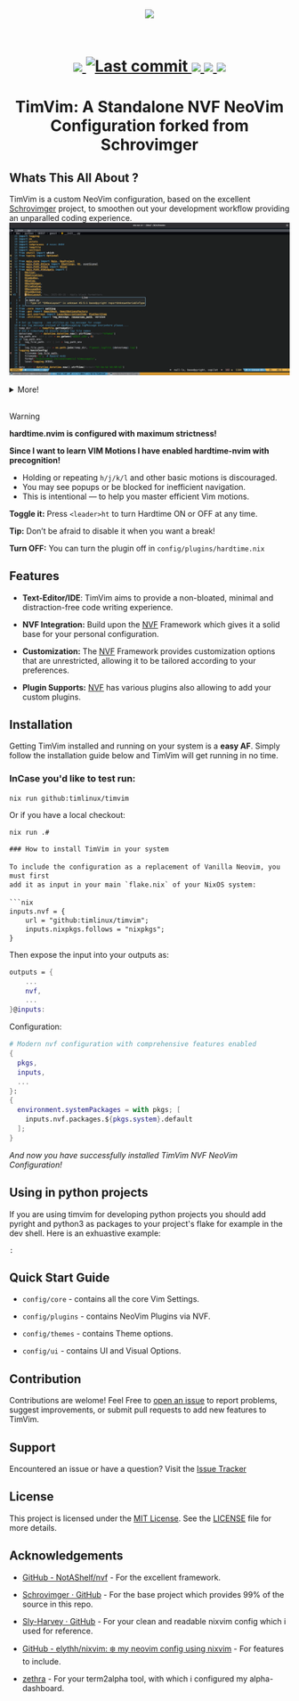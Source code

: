 <h1 align="center">
  <a href="#"><img src="https://raw.githubusercontent.com/catppuccin/catppuccin/main/assets/palette/macchiato.png" width="600px"/></a>
  <br><br>
  <div align="center">
    <p>
      <!-- ✅ Your existing badges -->
      <a href="https://github.com/timlinux/timvim/issues">
        <img src="https://img.shields.io/github/issues/timlinux/timvim?color=fab387&labelColor=303446&style=for-the-badge">
      </a>
      <a href="https://github.com/timlinux/timvim/pulse">
        <img alt="Last commit" src="https://img.shields.io/github/last-commit/timlinux/timvim?style=for-the-badge&logo=starship&color=8bd5ca&logoColor=D9E0EE&labelColor=302D41"/>
      </a>
      <a href="https://github.com/timlinux/timvim/stargazers">
        <img src="https://img.shields.io/github/stars/timlinux/timvim?color=ca9ee6&labelColor=303446&style=for-the-badge">
      </a>
      <a href="https://github.com/timlinux/timvim">
        <img src="https://img.shields.io/github/repo-size/timlinux/timvim?color=ea999c&labelColor=303446&style=for-the-badge">
      </a>
      <a href="https://github.com/timlinux/timvim/blob/main/LICENSE">
        <img src="https://img.shields.io/static/v1.svg?style=for-the-badge&label=License&message=MIT&logoColor=ca9ee6&colorA=313244&colorB=cba6f7"/>
      </a>
    </p>
  </div>
</h1>
<h1 align = "center">TimVim: A Standalone NVF NeoVim Configuration forked from Schrovimger</h1>
<h3 align = "center"></h3>

</h1>

## Whats This All About ?

TimVim is a custom NeoVim configuration, based on the excellent
[Schrovimger](https://github.com/jack-thesparrow/schrovimger) project, to
smoothen out your development workflow providing an unparalled coding
experience.
<img src = "assets/code.png" alt="nvim">

<details>
    <summary>More!</summary>
    <img src = "assets/alpha.png">
    <img src = "assets/telescope.png">
</details>

<br>

> [!WARNING]
> **hardtime.nvim is configured with maximum strictness!**
>
> **Since I want to learn VIM Motions I have enabled hardtime-nvim with
> precognition!**
>
> - Holding or repeating `h/j/k/l` and other basic motions is discouraged.
> - You may see popups or be blocked for inefficient navigation.
> - This is intentional — to help you master efficient Vim motions.
>
> **Toggle it:** Press `<leader>ht` to turn Hardtime ON or OFF at any time.
>
> **Tip:** Don’t be afraid to disable it when you want a break!
>
> **Turn OFF:** You can turn the plugin off in `config/plugins/hardtime.nix`

## Features

- **Text-Editor/IDE**: TimVim aims to provide a non-bloated, minimal and
  distraction-free code writing experience.

- **NVF Integration:** Build upon the
  [NVF](https://github.com/NotAShelf/nvf.git) Framework which gives it a solid
  base for your personal configuration.

- **Customization:** The [NVF](https://github.com/NotAShelf/nvf.git) Framework
  provides customization options that are unrestricted, allowing it to be
  tailored according to your preferences.

- **Plugin Supports:** [NVF](https://github.com/NotAShelf/nvf.git) has various
  plugins also allowing to add your custom plugins.

## Installation

Getting TimVim installed and running on your system is a **easy AF**. Simply
follow the installation guide below and TimVim will get running in no time.

### InCase you'd like to test run:

```shell
nix run github:timlinux/timvim
```

Or if you have a local checkout:

```
nix run .#
```

````
### How to install TimVim in your system

To include the configuration as a replacement of Vanilla Neovim, you must first
add it as input in your main `flake.nix` of your NixOS system:

```nix
inputs.nvf = {
    url = "github:timlinux/timvim";
    inputs.nixpkgs.follows = "nixpkgs";
}
````

Then expose the input into your outputs as:

```nix
outputs = {
    ...
    nvf,
    ...
}@inputs:
```

Configuration:

```nix
# Modern nvf configuration with comprehensive features enabled
{
  pkgs,
  inputs,
  ...
}:
{
  environment.systemPackages = with pkgs; [
    inputs.nvf.packages.${pkgs.system}.default
  ];
}
```

<I>And now you have successfully installed TimVim NVF NeoVim Configuration!</I>

## Using in python projects

If you are using timvim for developing python projects you should add pyright
and python3 as packages to your project's flake for example in the dev shell.
Here is an exhuastive example:

```
:
```

## Quick Start Guide

- `config/core` - contains all the core Vim Settings.

- `config/plugins` - contains NeoVim Plugins via NVF.

- `config/themes` - contains Theme options.

- `config/ui` - contains UI and Visual Options.

## Contribution

Contributions are welome! Feel Free to
[open an issue](https://github.com/timlinux/timvim/issues) to report problems,
suggest improvements, or submit pull requests to add new features to TimVim.

## Support

Encountered an issue or have a question? Visit the
[Issue Tracker](https://github.com/timlinux/timvim/issues)

## License

This project is licensed under the
[MIT License](https://github.com/timlinux/timvim/blob/main/LICENSE). See the
[LICENSE](https://github.com/timlinux/timvim/blob/main/LICENSE) file for more
details.

## Acknowledgements

- [GitHub - NotAShelf/nvf](https://github.com/NotAShelf/nvf.git) - For the
  excellent framework.

- [Schrovimger · GitHub](https://github.com/jack-thesparrow/timvim) - For the
  base project which provides 99% of the source in this repo.

- [Sly-Harvey · GitHub](https://github.com/Sly-Harvey) - For your clean and
  readable nixvim config which i used for reference.

- [GitHub - elythh/nixvim: ❄️ my neovim config using nixvim](https://github.com/elythh/nixvim) -
  For features to include.

- [zethra](https://git.sr.ht/~zethra/) - For your term2alpha tool, with which i
  configured my alpha-dashboard.
